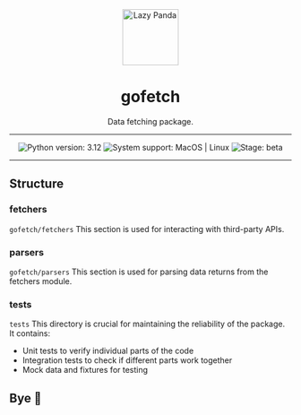 <div id="header" align="center">
  <img src="https://media.giphy.com/media/vHvV0vnsQreZFaMamr/giphy.gif" width="100" alt="Lazy Panda"/>

# gofetch

Data fetching package.

</div>


---


<div id="badges" align="center">
  <img src="https://img.shields.io/badge/3.12-yellow?label=python&style=plastic&logo=python&logoColor=yellow" alt="Python version: 3.12">
  <img src="https://img.shields.io/badge/MacOS | Linux-green?label=system&style=plastic&logoColor=blue" alt="System support: MacOS | Linux">
  <img src="https://img.shields.io/badge/beta-red?label=stage&style=plastic&logoColor=blue" alt="Stage: beta">
</div>


---


## Structure

### fetchers

`gofetch/fetchers`
This section is used for interacting with third-party APIs.

### parsers

`gofetch/parsers`
This section is used for parsing data returns from the fetchers module.

### tests

`tests`
This directory is crucial for maintaining the reliability of the package. It contains:
- Unit tests to verify individual parts of the code
- Integration tests to check if different parts work together
- Mock data and fixtures for testing

## Bye 🐧
